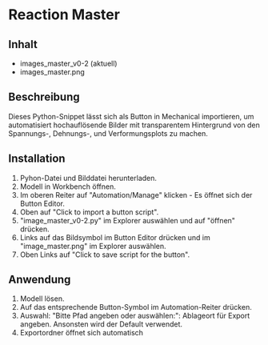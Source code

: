 # Reaction Master

## Inhalt
- images_master_v0-2 (aktuell)
- images_master.png

## Beschreibung
Dieses Python-Snippet lässt sich als Button in Mechanical importieren, um automatisiert hochauflösende Bilder mit transparentem Hintergrund von den Spannungs-, Dehnungs-, und Verformungsplots zu machen.

## Installation
1. Pyhon-Datei und Bilddatei herunterladen.
2. Modell in Workbench öffnen.
3. Im oberen Reiter auf "Automation/Manage" klicken - Es öffnet sich der Button Editor.
4. Oben auf "Click to import a button script".
5. "image_master_v0-2.py" im Explorer auswählen und auf "öffnen" drücken.
6. Links auf das Bildsymbol im Button Editor drücken und im "image_master.png" im Explorer auswählen.
7. Oben Links auf "Click to save script for the button".

## Anwendung
1. Modell lösen.
3. Auf das entsprechende Button-Symbol im Automation-Reiter drücken.
4. Auswahl: "Bitte Pfad angeben oder auswählen:": Ablageort für Export angeben. Ansonsten wird der Default verwendet.
5. Exportordner öffnet sich automatisch
